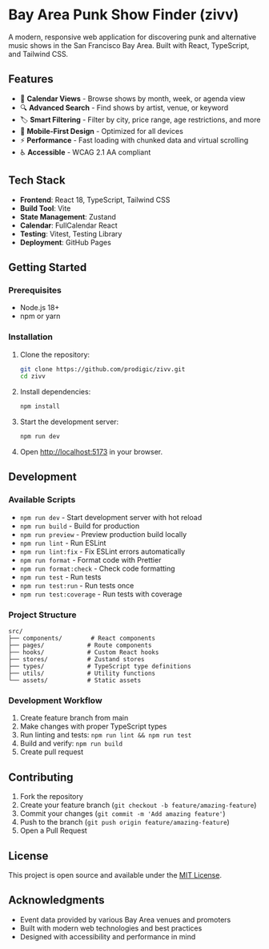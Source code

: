 # Bay Area Punk Show Finder (zivv)

A modern, responsive web application for discovering punk and alternative music shows in the San Francisco Bay Area. Built with React, TypeScript, and Tailwind CSS.

## Features

- 📅 **Calendar Views** - Browse shows by month, week, or agenda view
- 🔍 **Advanced Search** - Find shows by artist, venue, or keyword
- 🏷️ **Smart Filtering** - Filter by city, price range, age restrictions, and more
- 📱 **Mobile-First Design** - Optimized for all devices
- ⚡ **Performance** - Fast loading with chunked data and virtual scrolling
- ♿ **Accessible** - WCAG 2.1 AA compliant

## Tech Stack

- **Frontend**: React 18, TypeScript, Tailwind CSS
- **Build Tool**: Vite
- **State Management**: Zustand
- **Calendar**: FullCalendar React
- **Testing**: Vitest, Testing Library
- **Deployment**: GitHub Pages

## Getting Started

### Prerequisites

- Node.js 18+
- npm or yarn

### Installation

1. Clone the repository:

   ```bash
   git clone https://github.com/prodigic/zivv.git
   cd zivv
   ```

2. Install dependencies:

   ```bash
   npm install
   ```

3. Start the development server:

   ```bash
   npm run dev
   ```

4. Open [http://localhost:5173](http://localhost:5173) in your browser.

## Development

### Available Scripts

- `npm run dev` - Start development server with hot reload
- `npm run build` - Build for production
- `npm run preview` - Preview production build locally
- `npm run lint` - Run ESLint
- `npm run lint:fix` - Fix ESLint errors automatically
- `npm run format` - Format code with Prettier
- `npm run format:check` - Check code formatting
- `npm run test` - Run tests
- `npm run test:run` - Run tests once
- `npm run test:coverage` - Run tests with coverage

### Project Structure

```
src/
├── components/        # React components
├── pages/            # Route components
├── hooks/            # Custom React hooks
├── stores/           # Zustand stores
├── types/            # TypeScript type definitions
├── utils/            # Utility functions
└── assets/           # Static assets
```

### Development Workflow

1. Create feature branch from main
2. Make changes with proper TypeScript types
3. Run linting and tests: `npm run lint && npm run test`
4. Build and verify: `npm run build`
5. Create pull request

## Contributing

1. Fork the repository
2. Create your feature branch (`git checkout -b feature/amazing-feature`)
3. Commit your changes (`git commit -m 'Add amazing feature'`)
4. Push to the branch (`git push origin feature/amazing-feature`)
5. Open a Pull Request

## License

This project is open source and available under the [MIT License](LICENSE).

## Acknowledgments

- Event data provided by various Bay Area venues and promoters
- Built with modern web technologies and best practices
- Designed with accessibility and performance in mind
